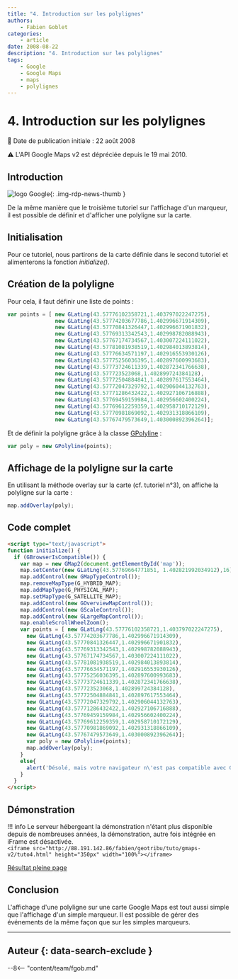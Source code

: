 ```yaml
---
title: "4. Introduction sur les polylignes"
authors:
    - Fabien Goblet
categories:
    - article
date: 2008-08-22
description: "4. Introduction sur les polylignes"
tags:
    - Google
    - Google Maps
    - maps
    - polylignes
---
```


# 4. Introduction sur les polylignes

:calendar: Date de publication initiale : 22 août 2008

:warning: L'API Google Maps v2 est dépréciée depuis le 19 mai 2010.

## Introduction

![logo Google](https://cdn.geotribu.fr/img/logos-icones/entreprises_association/google/google.webp "logo Google"){: .img-rdp-news-thumb }

De la même manière que le troisième tutoriel sur l'affichage d'un marqueur, il est possible de définir et d'afficher une polyligne sur la carte.

## Initialisation

Pour ce tutoriel, nous partirons de la carte définie dans le second tutoriel et alimenterons la fonction *initialize()*.

## Création de la polyligne

Pour cela, il faut définir une liste de points :

```javascript
var points = [ new GLatLng(43.57776102358721,1.403797022247275),
               new GLatLng(43.57774203677786,1.402996671914309),
               new GLatLng(43.57770841326447,1.402996671901832),
               new GLatLng(43.57769313342543,1.402998782088943),
               new GLatLng(43.57767174734567,1.403007224111022),
               new GLatLng(43.57781081938519,1.402984013893814),
               new GLatLng(43.57776634571197,1.402916553930126),
               new GLatLng(43.57775256036395,1.402897600993683),
               new GLatLng(43.57773724611339,1.402872341766638),
               new GLatLng(43.577723523068,1.402899724384128),
               new GLatLng(43.57772504884841,1.402897617553464),
               new GLatLng(43.57772047329792,1.402906044132763),
               new GLatLng(43.57771286432422,1.402927106716888),
               new GLatLng(43.57769459159984,1.402956602400224),
               new GLatLng(43.57769612259359,1.402958710172129),
               new GLatLng(43.57770981869092,1.402931318866109),
               new GLatLng(43.57767479573649,1.403000892396264)];
```

Et de définir la polyligne grâce à la classe [GPolyline](http://code.google.com/intl/fr/apis/maps/documentation/reference.html#GPolyline) :

```javascript
var poly = new GPolyline(points);
```

## Affichage de la polyligne sur la carte

En utilisant la méthode overlay sur la carte (cf. tutoriel n°3), on affiche la polyligne sur la carte :

```javascript
map.addOverlay(poly);
```

## Code complet

```html
<script type="text/javascript">
function initialize() {
  if (GBrowserIsCompatible()) {
    var map = new GMap2(document.getElementById('map'));
    map.setCenter(new GLatLng(43.57769664771851, 1.402821992034912),16);
    map.addControl(new GMapTypeControl());
    map.removeMapType(G_HYBRID_MAP);
    map.addMapType(G_PHYSICAL_MAP);
    map.setMapType(G_SATELLITE_MAP);
    map.addControl(new GOverviewMapControl());
    map.addControl(new GScaleControl());
    map.addControl(new GLargeMapControl());
    map.enableScrollWheelZoom();
    var points = [ new GLatLng(43.57776102358721,1.403797022247275),
      new GLatLng(43.57774203677786,1.402996671914309),
      new GLatLng(43.57770841326447,1.402996671901832),
      new GLatLng(43.57769313342543,1.402998782088943),
      new GLatLng(43.57767174734567,1.403007224111022),
      new GLatLng(43.57781081938519,1.402984013893814),
      new GLatLng(43.57776634571197,1.402916553930126),
      new GLatLng(43.57775256036395,1.402897600993683),
      new GLatLng(43.57773724611339,1.402872341766638),
      new GLatLng(43.577723523068,1.402899724384128),
      new GLatLng(43.57772504884841,1.402897617553464),
      new GLatLng(43.57772047329792,1.402906044132763),
      new GLatLng(43.57771286432422,1.402927106716888),
      new GLatLng(43.57769459159984,1.402956602400224),
      new GLatLng(43.57769612259359,1.402958710172129),
      new GLatLng(43.57770981869092,1.402931318866109),
      new GLatLng(43.57767479573649,1.403000892396264)];
      var poly = new GPolyline(points);
      map.addOverlay(poly);
    }
    else{
      alert('Désolé, mais votre navigateur n\'est pas compatible avec Google Maps');
    }
  }
</script>
```
## Démonstration

!!! info
    Le serveur hébergeant la démonstration n'étant plus disponible depuis de nombreuses années, la démonstration, autre fois intégrée en iFrame est désactivée.  
    `<iframe src="http://88.191.142.86/fabien/geotribu/tuto/gmaps-v2/tuto4.html" height="350px" width="100%"></iframe>`

[Résultat pleine page](http://88.191.142.86/fabien/geotribu/tuto/gmaps-v2/tuto4.html)

## Conclusion

L'affichage d'une polyligne sur une carte Google Maps est tout aussi simple que l'affichage d'un simple marqueur. Il est possible de gérer des événements de la même façon que sur les simples marqueurs.

----

## Auteur {: data-search-exclude }

--8<-- "content/team/fgob.md"
